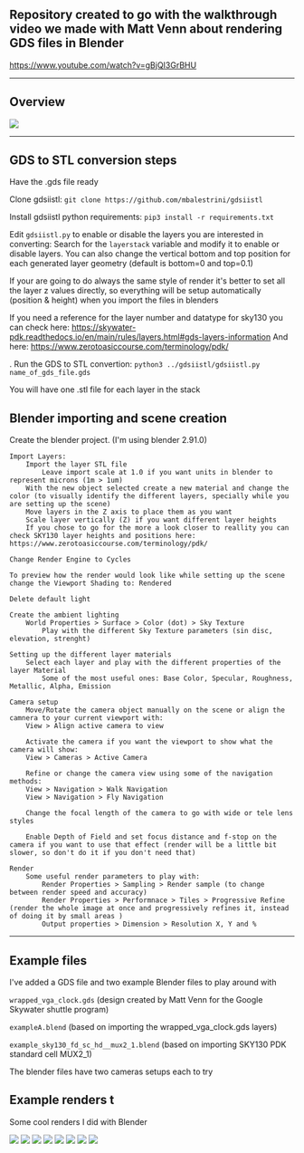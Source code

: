 ## Repository created to go with the walkthrough video we made with Matt Venn about rendering GDS files in Blender
https://www.youtube.com/watch?v=gBjQI3GrBHU

---


## Overview 
![](docs/process_overview.png)



---

## GDS to STL conversion steps
Have the .gds file ready

Clone gdsiistl: 
`git clone https://github.com/mbalestrini/gdsiistl`

Install gdsiistl python requirements: 
`pip3 install -r requirements.txt`

Edit `gdsiistl.py` to enable or disable the layers you are interested in converting:
Search for the `layerstack` variable and modify it to enable or disable layers. You can also change the vertical bottom and top position for each generated layer geometry (default is bottom=0 and top=0.1)

If your are going to do always the same style of render it's better to set all the layer z values directly, so everything will be setup automatically (position & height) when you import the files in blenders

If you need a reference for the layer number and datatype for sky130 you can check here: https://skywater-pdk.readthedocs.io/en/main/rules/layers.html#gds-layers-information
And here: https://www.zerotoasiccourse.com/terminology/pdk/


. Run the GDS to STL convertion:
`python3 ../gdsiistl/gdsiistl.py name_of_gds_file.gds`

You will have one .stl file for each layer in the stack

## Blender importing and scene creation
Create the blender project.
(I'm using blender 2.91.0)

    Import Layers: 
        Import the layer STL file
            Leave import scale at 1.0 if you want units in blender to represent microns (1m > 1um)
        With the new object selected create a new material and change the color (to visually identify the different layers, specially while you are setting up the scene)
        Move layers in the Z axis to place them as you want
        Scale layer vertically (Z) if you want different layer heights
        If you chose to go for the more a look closer to reallity you can check SKY130 layer heights and positions here: https://www.zerotoasiccourse.com/terminology/pdk/
        
    Change Render Engine to Cycles

    To preview how the render would look like while setting up the scene change the Viewport Shading to: Rendered

    Delete default light

    Create the ambient lighting
        World Properties > Surface > Color (dot) > Sky Texture
            Play with the different Sky Texture parameters (sin disc, elevation, strenght) 
            
    Setting up the different layer materials
        Select each layer and play with the different properties of the layer Material
            Some of the most useful ones: Base Color, Specular, Roughness, Metallic, Alpha, Emission
    
    Camera setup
        Move/Rotate the camera object manually on the scene or align the camnera to your current viewport with:
        View > Align active camera to view
        
        Activate the camera if you want the viewport to show what the camera will show:
        View > Cameras > Active Camera

        Refine or change the camera view using some of the navigation methods:
        View > Navigation > Walk Navigation
        View > Navigation > Fly Navigation

        Change the focal length of the camera to go with wide or tele lens styles

        Enable Depth of Field and set focus distance and f-stop on the camera if you want to use that effect (render will be a little bit slower, so don't do it if you don't need that)

    Render
        Some useful render parameters to play with:
            Render Properties > Sampling > Render sample (to change between render speed and accuracy)
            Render Properties > Performnace > Tiles > Progressive Refine (render the whole image at once and progressively refines it, instead of doing it by small areas )
            Output properties > Dimension > Resolution X, Y and %

---    


## Example files

I've added a GDS file and two example Blender files to play around with

`wrapped_vga_clock.gds` (design created by Matt Venn for the Google Skywater shuttle program)

`exampleA.blend` (based on importing the wrapped_vga_clock.gds layers)

`example_sky130_fd_sc_hd__mux2_1.blend` (based on importing SKY130 PDK standard cell MUX2_1)

The blender files have two cameras setups each to try 

## Example renders t

Some cool renders I did with Blender 

![](docs/exampleA_render_2.png)
![](docs/exampleB_render_1.png)
![](docs/exampleB_render_2.png)
![](docs/exampleB_extra_render.png)
![](docs/example_sky130cell_2.png)
![](docs/sky130_fd_sc_hd__inv_2-G.png)
![](docs/tinytapeout-mpw7-my_render-i.jpg)
![](docs/sky130_fd_sc_hd__dfxtp_2-fet-color-by-net-14.png)
